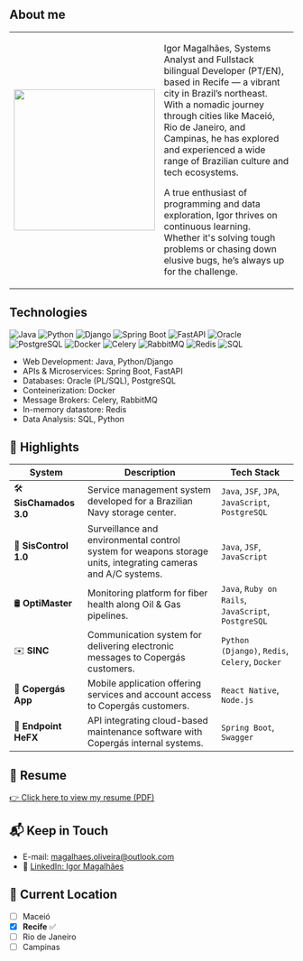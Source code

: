 ## About me

<table style="border: none; border-collapse: collapse;">
  <tr>
    <td style="border: none;">
      <img src="https://github.com/user-attachments/assets/e47ccaee-3d1b-422b-9578-316a715ad172" width="250"/>
    </td>
    <td style="border: none;">
      <p>Igor Magalhães, Systems Analyst and Fullstack bilingual Developer (PT/EN), based in Recife — a vibrant city in Brazil’s northeast. With a nomadic journey through cities like Maceió, Rio de Janeiro, and Campinas, he has explored and experienced a wide range of Brazilian culture and tech ecosystems.</p>

<p>A true enthusiast of programming and data exploration, Igor thrives on continuous learning. Whether it's solving tough problems or chasing down elusive bugs, he’s always up for the challenge.</p>
    </td>
  </tr>
</table>

## Technologies

![Java](https://img.shields.io/badge/Java-007396?style=for-the-badge&logo=java&logoColor=white)
![Python](https://img.shields.io/badge/Python-3776AB?style=for-the-badge&logo=python&logoColor=white)
![Django](https://img.shields.io/badge/Django-092E20?style=for-the-badge&logo=django&logoColor=white)
![Spring Boot](https://img.shields.io/badge/Spring%20Boot-6DB33F?style=for-the-badge&logo=spring-boot&logoColor=white)
![FastAPI](https://img.shields.io/badge/FastAPI-009688?style=for-the-badge&logo=fastapi&logoColor=white)
![Oracle](https://img.shields.io/badge/Oracle-F80000?style=for-the-badge&logo=oracle&logoColor=white)
![PostgreSQL](https://img.shields.io/badge/PostgreSQL-316192?style=for-the-badge&logo=postgresql&logoColor=white)
![Docker](https://img.shields.io/badge/Docker-2496ED?style=for-the-badge&logo=docker&logoColor=white)
![Celery](https://img.shields.io/badge/Celery-3782A1?style=for-the-badge&logo=celery&logoColor=white)
![RabbitMQ](https://img.shields.io/badge/RabbitMQ-FF6600?style=for-the-badge&logo=rabbitmq&logoColor=white)
![Redis](https://img.shields.io/badge/Redis-DC382D?style=for-the-badge&logo=redis&logoColor=white)
![SQL](https://img.shields.io/badge/SQL-00758F?style=for-the-badge&logo=database&logoColor=white)

- Web Development: Java, Python/Django
- APIs & Microservices: Spring Boot, FastAPI
- Databases: Oracle (PL/SQL), PostgreSQL
- Conteinerization: Docker
- Message Brokers: Celery, RabbitMQ
- In-memory datastore: Redis
- Data Analysis: SQL, Python

## 🚀 Highlights

| System            | Description                                                                                                               | Tech Stack                                                   |
|-------------------|---------------------------------------------------------------------------------------------------------------------------|--------------------------------------------------------------|
| 🛠️ **SisChamados 3.0** | Service management system developed for a Brazilian Navy storage center.                                                  | `Java`, `JSF`, `JPA`, `JavaScript`, `PostgreSQL`            |
| 🎥 **SisControl 1.0**  | Surveillance and environmental control system for weapons storage units, integrating cameras and A/C systems.         | `Java`, `JSF`, `JavaScript`                                 |
| 🛢️ **OptiMaster**      | Monitoring platform for fiber health along Oil & Gas pipelines.                                                       | `Java`, `Ruby on Rails`, `JavaScript`, `PostgreSQL`         |
| ✉️ **SINC**            | Communication system for delivering electronic messages to Copergás customers.                                         | `Python (Django)`, `Redis`, `Celery`, `Docker`              |
| 📱 **Copergás App**    | Mobile application offering services and account access to Copergás customers.                                         | `React Native`, `Node.js`                                   |
| 🔧 **Endpoint HeFX**   | API integrating cloud-based maintenance software with Copergás internal systems.                                       | `Spring Boot`, `Swagger`                                    |

## 📄 Resume

[👉 Click here to view my resume (PDF)](https://github.com/imoliveira88/imoliveira88/blob/main/resume-en-05APR2025.pdf)

## 📬 Keep in Touch

- E-mail: [magalhaes.oliveira@outlook.com](mailto:magalhaes.oliveira@outlook.com)
- 💼 [LinkedIn: Igor Magalhães](https://www.linkedin.com/in/igor-magalh%C3%A3es-101b63234/)
  
## 📍 Current Location

- [ ] Maceió  
- [x] **Recife** ✅  
- [ ] Rio de Janeiro  
- [ ] Campinas
<!---
imoliveira88/imoliveira88 is a ✨ special ✨ repository because its `README.md` (this file) appears on your GitHub profile.
You can click the Preview link to take a look at your changes.
--->
